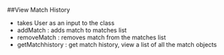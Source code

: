 ##View Match History
- takes User as an input to the class
- addMatch : adds match to matches list
- removeMatch : removes match from the matches list
- getMatchhistory : get match history, view a list of all the match objects